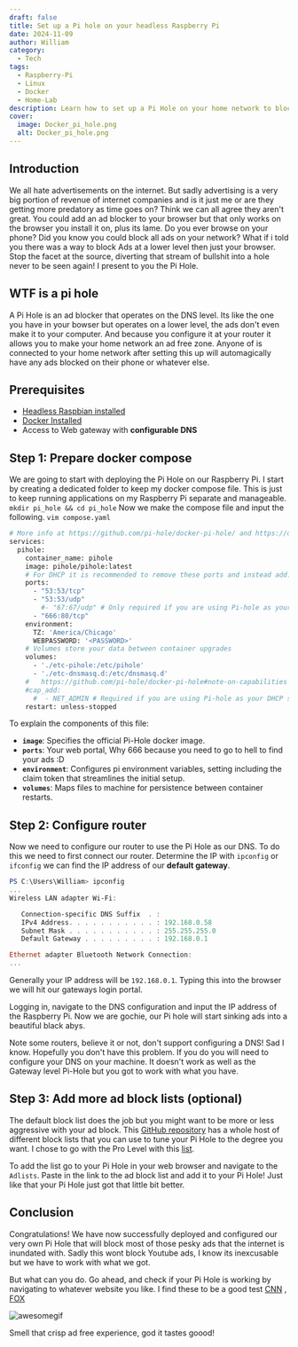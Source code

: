 ```yaml
---
draft: false
title: Set up a Pi hole on your headless Raspberry Pi
date: 2024-11-09
author: William
category:
  - Tech
tags:
  - Raspberry-Pi
  - Linux
  - Docker
  - Home-Lab
description: Learn how to set up a Pi Hole on your home network to block ads at the DNS level and enjoy an ad-free browsing experience on all devices. This step-by-step guide covers Pi Hole installation using Docker, router configuration, and adding advanced blocklists for enhanced protection.
cover:
  image: Docker_pi_hole.png
  alt: Docker_pi_hole.png
---
```


## Introduction

We all hate advertisements on the internet. But sadly advertising is a very big portion of revenue of internet companies and is it just me or are they getting more predatory as time goes on? 
Think we can all agree they aren't great. You could add an ad blocker to your browser but that only works on the browser you install it on, plus its lame. 
Do you ever browse on your phone? Did you know you could block all ads on your network? What if i told you there was a way to block Ads at a lower level then just your browser. Stop the facet at the source, diverting that stream of bullshit into a hole never to be seen again! I present to you the Pi Hole.

## WTF is a pi hole

A Pi Hole is an ad blocker that operates on the DNS level. Its like the one you have in your bowser but operates on a lower level, the ads don't even make it to your computer. And because you configure it at your router it allows you to make your home network an ad free zone. Anyone of is connected to your home network after setting this up will automagically have any ads blocked on their phone or whatever else.

## Prerequisites
- [Headless Raspbian installed](/blog/tech/secure-headless-raspberry-pi-on-your-home-network)
- [Docker Installed](/blog/tech/docker-on-headless-raspberry-pi)
- Access to Web gateway with **configurable DNS**

## Step 1: Prepare docker compose

We are going to start with deploying the Pi Hole on our Raspberry Pi. I start by creating a dedicated folder to keep my docker compose file. This is just to keep running applications on my Raspberry Pi separate and manageable. 
```mkdir pi_hole && cd pi_hole```
Now we make the compose file and input the following.
```vim compose.yaml```

```bash
# More info at https://github.com/pi-hole/docker-pi-hole/ and https://docs.pi-hole.net/
services:
  pihole:
    container_name: pihole
    image: pihole/pihole:latest
    # For DHCP it is recommended to remove these ports and instead add: network_mode: "host"
    ports:
      - "53:53/tcp"
      - "53:53/udp"
        #- "67:67/udp" # Only required if you are using Pi-hole as your DHCP server
      - "666:80/tcp"
    environment:
      TZ: 'America/Chicago'
      WEBPASSWORD: '<PASSWORD>'
    # Volumes store your data between container upgrades
    volumes:
      - './etc-pihole:/etc/pihole'
      - './etc-dnsmasq.d:/etc/dnsmasq.d'
    #   https://github.com/pi-hole/docker-pi-hole#note-on-capabilities
    #cap_add:
      #  - NET_ADMIN # Required if you are using Pi-hole as your DHCP server, else not needed
    restart: unless-stopped
```

To explain the components of this file: 
- **`image`**: Specifies the official Pi-Hole docker image.
- **`ports`**: Your web portal, Why 666 because you need to go to hell to find your ads :D 
- **`environment`**: Configures pi environment variables, setting including the claim token that streamlines the initial setup.
- **`volumes`**: Maps files to machine for persistence between container restarts.

## Step 2: Configure router

Now we need to configure our router to use the Pi Hole as our DNS. To do this we need to first connect our router. 
Determine the IP with `ipconfig` or `ifconfig` we can find the IP address of our **default gateway**.
```powershell
PS C:\Users\William> ipconfig
...
Wireless LAN adapter Wi-Fi:

   Connection-specific DNS Suffix  . :
   IPv4 Address. . . . . . . . . . . : 192.168.0.58
   Subnet Mask . . . . . . . . . . . : 255.255.255.0
   Default Gateway . . . . . . . . . : 192.168.0.1

Ethernet adapter Bluetooth Network Connection:
...

```

Generally your IP address will be `192.168.0.1`. Typing this into the browser we will hit our gateways login portal. 

Logging in, navigate to the DNS configuration and input the IP address of the Raspberry Pi. Now we are gochie, our Pi hole will start sinking ads into a beautiful black abys.

Note some routers, believe it or not, don't support configuring a DNS! Sad I know. Hopefully you don't have this problem. If you do you will need to configure your DNS on your machine. It doesn't work as well as the Gateway level Pi-Hole but you got to work with what you have. 

## Step 3: Add more ad block lists (optional)

The default block list does the job but you might want to be more or less aggressive with your ad block. This [GitHub repository](https://github.com/hagezi/dns-blocklists) has a whole host of different block lists that you can use to tune your Pi Hole to the degree you want. I chose to go with the Pro Level with this [list](https://raw.githubusercontent.com/hagezi/dns-blocklists/main/domains/pro.txt).

To add the list go to your Pi Hole in your web browser and navigate to the `Adlists`. Paste in the link to the ad block list and add it to your Pi Hole! Just like that your Pi Hole just got that little bit better.

## Conclusion 

Congratulations! We have now successfully deployed and configured our very own Pi Hole that will block most of those pesky ads that the internet is inundated with. Sadly this wont block Youtube ads, I know its inexcusable but we have to work with what we got. 

But what can you do. Go ahead, and check if your Pi Hole is working by navigating to whatever website you like. I find these to be a good test  [CNN](https://edition.cnn.com/) , [FOX](https://www.foxnews.com/)

![awesomegif](https://i.giphy.com/glvyCVWYJ21fq.webp#center)

Smell that crisp ad free experience, god it tastes goood!


